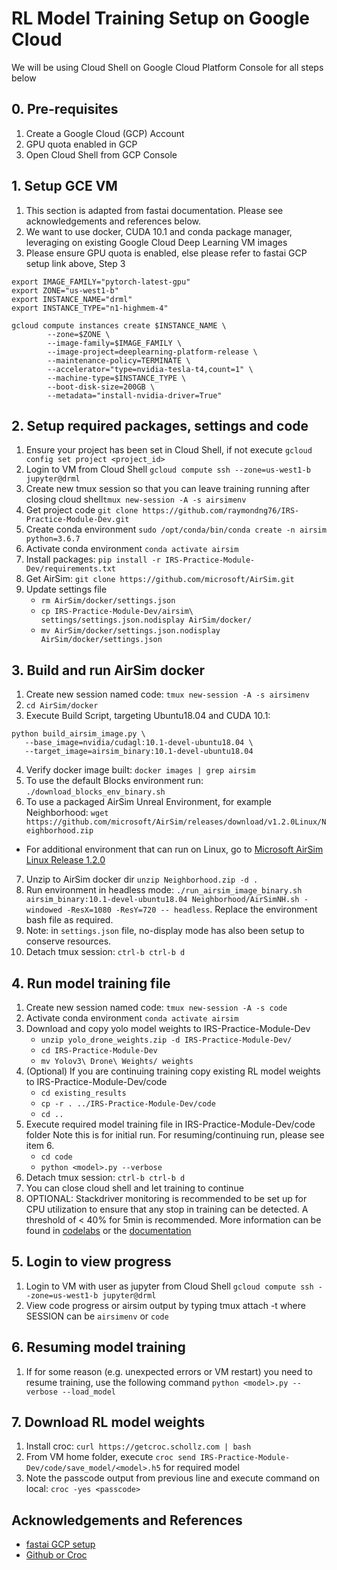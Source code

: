 # RL Model Training Setup on Google Cloud

We will be using Cloud Shell on Google Cloud Platform Console for all steps below

## 0. Pre-requisites
1. Create a Google Cloud (GCP) Account
2. GPU quota enabled in GCP
3. Open Cloud Shell from GCP Console

## 1. Setup GCE VM
1. This section is adapted from fastai documentation. Please see acknowledgements and references below.
2. We want to use docker, CUDA 10.1 and conda package manager, leveraging on existing Google Cloud Deep Learning VM images
3. Please ensure GPU quota is enabled, else please refer to fastai GCP setup link above, Step 3

```
export IMAGE_FAMILY="pytorch-latest-gpu"
export ZONE="us-west1-b"
export INSTANCE_NAME="drml"
export INSTANCE_TYPE="n1-highmem-4"

gcloud compute instances create $INSTANCE_NAME \
        --zone=$ZONE \
        --image-family=$IMAGE_FAMILY \
        --image-project=deeplearning-platform-release \
        --maintenance-policy=TERMINATE \
        --accelerator="type=nvidia-tesla-t4,count=1" \
        --machine-type=$INSTANCE_TYPE \
        --boot-disk-size=200GB \
        --metadata="install-nvidia-driver=True"
```

## 2. Setup required packages, settings and code
1. Ensure your project has been set in Cloud Shell, if not execute `gcloud config set project <project_id>`
2. Login to VM from Cloud Shell `gcloud compute ssh --zone=us-west1-b jupyter@drml`
3. Create new tmux session so that you can leave training running after closing cloud shell`tmux new-session -A -s airsimenv`
4. Get project code `git clone https://github.com/raymondng76/IRS-Practice-Module-Dev.git`
5. Create conda environment `sudo /opt/conda/bin/conda create -n airsim python=3.6.7`
6. Activate conda environment `conda activate airsim`
7. Install packages: `pip install -r IRS-Practice-Module-Dev/requirements.txt`
8. Get AirSim: `git clone https://github.com/microsoft/AirSim.git`
9. Update settings file
    - `rm AirSim/docker/settings.json`
    - `cp IRS-Practice-Module-Dev/airsim\ settings/settings.json.nodisplay AirSim/docker/`
    - `mv AirSim/docker/settings.json.nodisplay AirSim/docker/settings.json`

## 3. Build and run AirSim docker
1. Create new session named code: `tmux new-session -A -s airsimenv`
2.  `cd AirSim/docker`
3. Execute Build Script, targeting Ubuntu18.04 and CUDA 10.1:
```
python build_airsim_image.py \
   --base_image=nvidia/cudagl:10.1-devel-ubuntu18.04 \
   --target_image=airsim_binary:10.1-devel-ubuntu18.04
```
4. Verify docker image built: `docker images | grep airsim`
5. To use the default Blocks environment run: `./download_blocks_env_binary.sh`
6. To use a packaged AirSim Unreal Environment, for example Neighborhood: `wget https://github.com/microsoft/AirSim/releases/download/v1.2.0Linux/Neighborhood.zip`
  - For additional environment that can run on Linux, go to [Microsoft AirSim Linux Release 1.2.0](https://github.com/microsoft/AirSim/releases/tag/v1.2.0Linux)
7. Unzip to AirSim docker dir `unzip Neighborhood.zip -d .`
8. Run environment in headless mode: `./run_airsim_image_binary.sh airsim_binary:10.1-devel-ubuntu18.04 Neighborhood/AirSimNH.sh -windowed -ResX=1080 -ResY=720 -- headless`. Replace the environment bash file as required.
9. Note: in `settings.json` file, no-display mode has also been setup to conserve resources.
10. Detach tmux session: `ctrl-b ctrl-b d`

## 4. Run model training file
1. Create new session named code: `tmux new-session -A -s code`
2. Activate conda environment `conda activate airsim`
3. Download and copy yolo model weights to IRS-Practice-Module-Dev
    - `unzip yolo_drone_weights.zip -d IRS-Practice-Module-Dev/`
    - `cd IRS-Practice-Module-Dev`
    - `mv Yolov3\ Drone\ Weights/ weights`
4. (Optional) If you are continuing training copy existing RL model weights to IRS-Practice-Module-Dev/code
    - `cd existing_results`
    - `cp -r . ../IRS-Practice-Module-Dev/code`
    - `cd ..`
5. Execute required model training file in IRS-Practice-Module-Dev/code folder Note this is for initial run. For resuming/continuing run, please see item 6.
    - `cd code`
    - `python <model>.py --verbose`
6. Detach tmux session: `ctrl-b ctrl-b d`
7. You can close cloud shell and let training to continue
8. OPTIONAL: Stackdriver monitoring is recommended to be set up for CPU utilization to ensure that any stop in training can be detected. A threshold of < 40% for 5min is recommended. More information can be found in [codelabs](https://codelabs.developers.google.com/codelabs/cloud-monitoring-codelab/index.html?index=..%2F..index#0) or the [documentation](https://cloud.google.com/monitoring/quickstart-lamp)

## 5. Login to view progress
1. Login to VM with user as jupyter from Cloud Shell `gcloud compute ssh --zone=us-west1-b jupyter@drml`
2. View code progress or airsim output by typing tmux attach -t <SESSION> where SESSION can be `airsimenv` or `code`

## 6. Resuming model training
1. If for some reason (e.g. unexpected errors or VM restart) you need to resume training, use the following command `python <model>.py --verbose --load_model`

## 7. Download RL model weights
1. Install croc: `curl https://getcroc.schollz.com | bash`
2. From VM home folder, execute `croc send IRS-Practice-Module-Dev/code/save_model/<model>.h5` for required model
3. Note the passcode output from previous line and execute command on local: `croc -yes <passcode>`

## Acknowledgements and References

- [fastai GCP setup](https://course.fast.ai/start_gcp.html)
- [Github or Croc](https://github.com/schollz/croc)